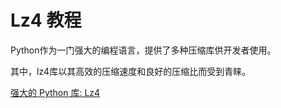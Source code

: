 # Lz4 教程

<show-structure depth="3"/>


Python作为一门强大的编程语言，提供了多种压缩库供开发者使用。

其中，lz4库以其高效的压缩速度和良好的压缩比而受到青睐。



<seealso>
<category ref="ref_docs">
    <a href="https://mp.weixin.qq.com/s/U-o8BLD8TWkm-0Qv4-WVnQ">强大的 Python 库: Lz4</a>
</category>
<category ref="ref_github">
</category>
<category ref="ref_issues">
</category>
<category ref="ref_hf">
</category>
<category ref="ref_ms">
</category>
</seealso>


